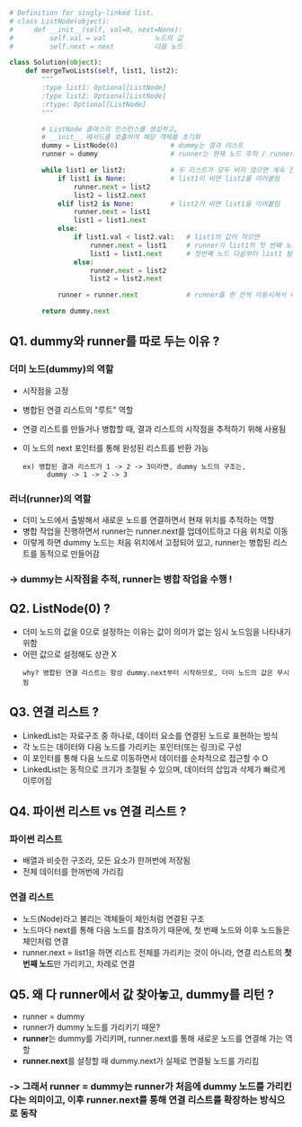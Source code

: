 ```python
# Definition for singly-linked list.
# class ListNode(object):
#     def __init__(self, val=0, next=None):
#         self.val = val            노드의 값
#         self.next = next          다음 노드

class Solution(object):
    def mergeTwoLists(self, list1, list2):
        """
        :type list1: Optional[ListNode]
        :type list2: Optional[ListNode]
        :rtype: Optional[ListNode]
        """

        # ListNode 클래스의 인스턴스를 생성하고,
        # __init__ 메서드를 호출하여 해당 객체를 초기화
        dummy = ListNode(0)             # dummy는 결과 리스트
        runner = dummy                  # runner는 현재 노드 추적 / runner는 더미 노드를 가리킴

        while list1 or list2:           # 두 리스트가 모두 비지 않으면 계속 진행
            if list1 is None:           # list1이 비면 list2를 이어붙임
                runner.next = list2
                list2 = list2.next
            elif list2 is None:         # list2가 비면 list1을 이어붙임
                runner.next = list1
                list1 = list1.next
            else:
                if list1.val < list2.val:   # list1의 값이 작으면
                    runner.next = list1     # runner가 list1의 첫 번째 노드를 가리킴
                    list1 = list1.next      # 첫번째 노드 다음부터 list1 됨
                else:
                    runner.next = list2
                    list2 = list2.next

            runner = runner.next            # runner를 한 칸씩 이동시켜서 다음에 연결할 위치를 추적

        return dummy.next

```

## Q1. dummy와 runner를 따로 두는 이유 ?

### 더미 노드(dummy)의 역할

- 시작점을 고정
- 병합된 연결 리스트의 "루트" 역할
- 연결 리스트를 만들거나 병합할 때, 결과 리스트의 시작점을 추적하기 위해 사용됨
- 이 노드의 next 포인터를 통해 완성된 리스트를 반환 가능

      ex) 병합된 결과 리스트가 1 -> 2 -> 3이라면, dummy 노드의 구조는,
            dummy -> 1 -> 2 -> 3

### 러너(runner)의 역할

- 더미 노드에서 출발해서 새로운 노드를 연결하면서 현재 위치를 추적하는 역할
- 병합 작업을 진행하면서 runner는 runner.next를 업데이트하고 다음 위치로 이동
- 이렇게 하면 dummy 노드는 처음 위치에서 고정되어 있고, runner는 병합된 리스트를 동적으로 만들어감

### -> dummy는 시작점을 추적, runner는 병합 작업을 수행 !

## Q2. ListNode(0) ?

- 더미 노드의 값을 0으로 설정하는 이유는 값이 의미가 없는 임시 노드임을 나타내기 위함
- 어떤 값으로 설정해도 상관 X
  >
      why? 병합된 연결 리스트는 항상 dummy.next부터 시작하므로, 더미 노드의 값은 무시됨

## Q3. 연결 리스트 ?

- LinkedList는 자료구조 중 하나로, 데이터 요소를 연결된 노드로 표현하는 방식
- 각 노드는 데이터와 다음 노드를 가리키는 포인터(또는 링크)로 구성
- 이 포인터를 통해 다음 노드로 이동하면서 데이터를 순차적으로 접근할 수 O
- LinkedList는 동적으로 크기가 조절될 수 있으며, 데이터의 삽입과 삭제가 빠르게 이루어짐

## Q4. 파이썬 리스트 vs 연결 리스트 ?

### 파이썬 리스트

- 배열과 비슷한 구조라, 모든 요소가 한꺼번에 저장됨
- 전체 데이터를 한꺼번에 가리킴

### 연결 리스트

- 노드(Node)라고 불리는 객체들이 체인처럼 연결된 구조
- 노드마다 next를 통해 다음 노드를 참조하기 때문에, 첫 번째 노드와 이후 노드들은 체인처럼 연결
- runner.next = list1을 하면 리스트 전체를 가리키는 것이 아니라, 연결 리스트의 **첫 번째 노드**만 가리키고, 차례로 연결


## Q5. 왜 다 runner에서 값 찾아놓고, dummy를 리턴 ?
- runner = dummy     
- runner가 dummy 노드를 가리키기 때문?
- **runner**는 dummy를 가리키며, runner.next를 통해 새로운 노드를 연결해 가는 역할
- **runner.next**를 설정할 때 dummy.next가 실제로 연결될 노드를 가리킴

### -> 그래서 runner = dummy는 runner가 처음에 dummy 노드를 가리킨다는 의미이고, 이후 runner.next를 통해 연결 리스트를 확장하는 방식으로 동작